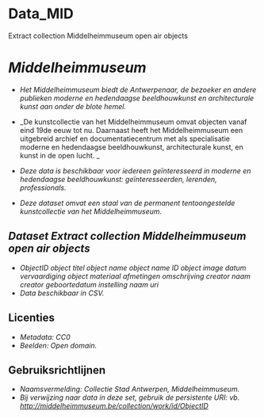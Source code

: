 # Data_MID
Extract collection Middelheimmuseum open air objects
# _Middelheimmuseum_
* _Het Middelheimmuseum biedt de Antwerpenaar, de bezoeker en andere publieken moderne en hedendaagse beeldhouwkunst en architecturale kunst aan onder de blote hemel._
* _De kunstcollectie van het Middelheimmuseum omvat objecten vanaf eind 19de eeuw tot nu. Daarnaast heeft het Middelheimmuseum een uitgebreid archief en documentatiecentrum met als specialisatie moderne en hedendaagse beeldhouwkunst, architecturale kunst, en kunst in de open lucht. _

* _Deze data is beschikbaar voor iedereen geïnteresseerd in moderne en hedendaagse beeldhouwkunst: geïnteresseerden, lerenden, professionals._
* _Deze dataset omvat een staal van de permanent tentoongestelde kunstcollectie van het Middelheimmuseum._

## _Dataset Extract collection Middelheimmuseum open air objects_
* _ObjectID
object titel
object name
object name ID
object image
datum vervaardiging object
materiaal
afmetingen
omschrijving
creator naam
creator geboortedatum
instelling naam
uri_
* _Data beschikbaar in CSV._

## Licenties
* _Metadata: CC0_
* _Beelden: Open domain._

## Gebruiksrichtlijnen
* _Naamsvermelding: Collectie Stad Antwerpen, Middelheimmuseum._
* _Bij verwijzing naar data in deze set, gebruik de persistente URI: vb. http://middelheimmuseum.be/collection/work/id/ObjectID_


